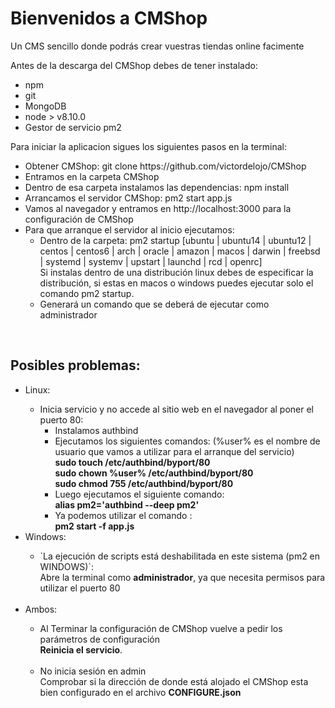 <h1>Bienvenidos a CMShop</h1>

<p>Un CMS sencillo donde podrás crear vuestras tiendas online facimente</p>
<p>
Antes de la descarga del CMShop debes de tener instalado:
<ul>
<li>npm</li>
<li>git</li>
<li>MongoDB</li>
<li>node > v8.10.0</li>
<li>Gestor de servicio pm2</li>
</ul>
</p>
<p>Para iniciar la aplicacion sigues los siguientes pasos en la terminal:</p>
<ul>
<li>Obtener CMShop: git clone https://github.com/victordelojo/CMShop</li>
<li>Entramos en la carpeta CMShop</li>
<li>Dentro de esa carpeta instalamos las dependencias: npm install</li>
<li>Arrancamos el servidor CMShop: pm2 start app.js</li>
<li>Vamos al navegador y entramos en http://localhost:3000 para la configuración de CMShop</li>
<li>Para que arranque el servidor al inicio ejecutamos:
<ul>
<li>Dentro de la carpeta: pm2 startup [ubuntu | ubuntu14 | ubuntu12 | centos | centos6 | arch | oracle | amazon | macos | darwin | freebsd | systemd | systemv | upstart | launchd | rcd | openrc]</li>
Si instalas dentro de una distribución linux debes de especificar la distribución, si estas en macos o windows puedes ejecutar solo el comando pm2 startup.
<li>Generará un comando que se deberá de ejecutar como administrador</li>
</ul>
</ul>
<br>
<h2>
Posibles problemas:
</h2>
<ul>
<li>
Linux:
</li>
<ul>
<li>Inicia servicio y no accede al sitio web en el navegador al poner el puerto 80: 
<ul>
<li>
Instalamos authbind
</li>
<li>Ejecutamos los siguientes comandos: (%user% es el nombre de usuario que vamos a utilizar para el arranque del servicio)<br><b>
sudo touch /etc/authbind/byport/80</b><br><b>
sudo chown %user% /etc/authbind/byport/80</b><br><b>
sudo chmod 755 /etc/authbind/byport/80</b>
</li>
<li>
Luego ejecutamos el siguiente comando: <br><b>alias pm2='authbind --deep pm2'</b>
</li>
<li>
Ya podemos utilizar el comando : <br><b>pm2 start -f app.js</b>
</li>
</ul>
</ul>
<li>
Windows:
</li>
<ul>
<li>`La ejecución de scripts está deshabilitada en este sistema (pm2 en WINDOWS)`:<br> Abre la terminal como <b>administrador</b>, ya que necesita permisos para utilizar el puerto 80</li><br></li>
</ul>
<li>
Ambos:
</li>
<ul>
<li>
Al Terminar la configuración de CMShop vuelve a pedir los parámetros de configuración <br> <b>Reinicia el servicio</b>.
</li><br>
<li>
No inicia sesión en admin <br> Comprobar si la dirección de donde está alojado el CMShop esta bien configurado en el archivo <b>CONFIGURE.json</b>
</li>
</ul>
